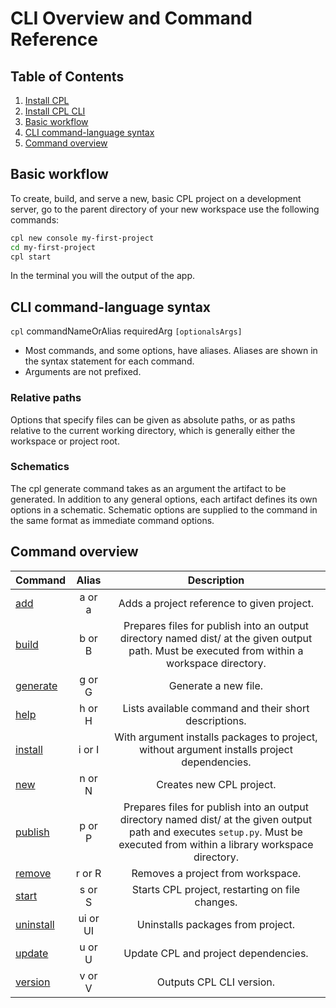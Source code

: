 # CLI Overview and Command Reference

## Table of Contents

1. [Install CPL](setup#install-the-package)
2. [Install CPL CLI](setup#install-the-cli)
3. [Basic workflow](#basic-workflow)
4. [CLI command-language syntax](#cli-command-language-syntax)
5. [Command overview](#command-overview)

## Basic workflow

To create, build, and serve a new, basic CPL project on a development server, go to the parent directory of your new workspace use the following commands:

```sh
cpl new console my-first-project
cd my-first-project
cpl start
```

In the terminal you will the output of the app.

## CLI command-language syntax

```cpl``` commandNameOrAlias requiredArg ```[optionalsArgs]```

- Most commands, and some options, have aliases. Aliases are shown in the syntax statement for each command.
- Arguments are not prefixed.

### Relative paths

Options that specify files can be given as absolute paths, or as paths relative to the current working directory, which is generally either the workspace or project root.

### Schematics

The cpl generate command takes as an argument the artifact to be generated.  In addition to any general options, each artifact defines its own options in a schematic. Schematic options are supplied to the command in the same format as immediate command options.

## Command overview

| Command                       | Alias         | Description      |
| ----------------------------- |:-------------:|:----------------:|
| [add](cpl_cli.add)               | a or a        | Adds a project reference to given project.
| [build](cpl_cli.build)            | b or B        | Prepares files for publish into an output directory named dist/ at the given output path. Must be executed from within a workspace directory.
| [generate](cpl_cli.generate)      | g or G        | Generate a new file.
| [help](cpl_cli.help)              | h or H        | Lists available command and their short descriptions.
| [install](cpl_cli.install)        | i or I        | With argument installs packages to project, without argument installs project dependencies.
| [new](cpl_cli.new)                | n or N        | Creates new CPL project.
| [publish](cpl_cli.publish)        | p or P        | Prepares files for publish into an output directory named dist/ at the given output path and executes ```setup.py```. Must be executed from within a library workspace directory.
| [remove](cpl_cli.remove)          | r or R        | Removes a project from workspace.
| [start](cpl_cli.start)            | s or S        | Starts CPL project, restarting on file changes.
| [uninstall](cpl_cli.uninstall)    | ui or UI      | Uninstalls packages from project.
| [update](cpl_cli.update)          | u or U        | Update CPL and project dependencies.
| [version](cpl_cli.version)        | v or V        | Outputs CPL CLI version.
